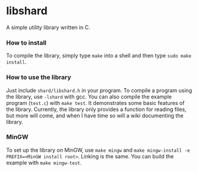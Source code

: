 # libshard
A simple utility library written in C.

### How to install
To compile the library, simply type `make` into a shell and then type `sudo make install`.

### How to use the library
Just include `shard/libshard.h` in your program. To compile a program using the library, use `-lshard` with gcc. You can also compile the example program (`test.c`) with `make test`. It demonstrates some basic features of the library. Currently, the library only provides a function for reading files, but more will come, and when I have time so will a wiki documenting the library.

### MinGW
To set up the library on MinGW, use `make mingw` and `make mingw-install -e PREFIX=<MinGW install root>`. Linking is the same. You can build the example with `make mingw-test`.

